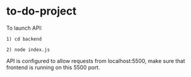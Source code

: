 # to-do-project

To launch API:

    1) cd backend
    
    2) node index.js

API is configured to allow requests from localhost:5500, make sure that frontend is running on this 5500 port.
